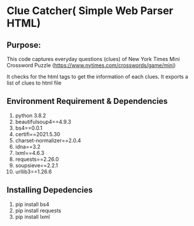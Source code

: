 # Clue Catcher( Simple Web Parser HTML)

## Purpose: 
This code captures everyday questions (clues)  of New York Times Mini Crossword Puzzle (https://www.nytimes.com/crosswords/game/mini) 

It checks for the html tags to get the information of each clues.
It exports a list of clues to html file


## Environment Requirement & Dependencies
1) python 3.8.2
2) beautifulsoup4==4.9.3
3) bs4==0.0.1
4) certifi==2021.5.30
5) charset-normalizer==2.0.4
6) idna==3.2
7) lxml==4.6.3
8) requests==2.26.0
9) soupsieve==2.2.1
10) urllib3==1.26.6

## Installing Depedencies
1) pip install bs4
2) pip install requests
3) pip install lxml
